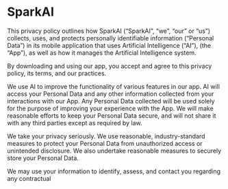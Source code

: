 # SparkAI

This privacy policy outlines how SparkAI (“SparkAI”, “we”, “our” or “us”) collects, uses, and protects personally identifiable information (“Personal Data”) in its mobile application that uses Artificial Intelligence (“AI”), (the “App”), as well as how it manages the Artificial Intelligence system. 

By downloading and using our app, you accept and agree to this privacy policy, its terms, and our practices.

We use AI to improve the functionality of various features in our app. AI will access your Personal Data and any other information collected from your interactions with our App. Any Personal Data collected will be used solely for the purpose of improving your experience with the App. We will make reasonable efforts to keep your Personal Data secure, and will not share it with any third parties except as required by law. 

We take your privacy seriously. We use reasonable, industry-standard measures to protect your Personal Data from unauthorized access or unintended disclosure. We also undertake reasonable measures to securely store your Personal Data.

We may use your information to identify, assess, and contact you regarding any contractual
